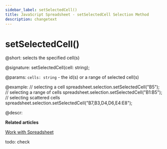 ```yaml
---
sidebar_label: setSelectedCell() 
title: JavaScript Spreadsheet - setSelectedCell Selection Method
description: changetext
---
```


# setSelectedCell()

@short: selects the specified cell(s)

@signature: setSelectedCell(cell: string);

@params:
`cells: string` - the id(s) or a range of selected cell(s)

@example:
// selecting a cell
spreadsheet.selection.setSelectedCell("B5");
// selecting a range of cells
spreadsheet.selection.setSelectedCell("B1:B5");
// selecting scattered cells
spreadsheet.selection.setSelectedCell("B7,B3,D4,D6,E4:E8");

@descr:

**Related articles**

[Work with Spreadsheet](working_with_ssheet.md#selecting-cells)

todo: check